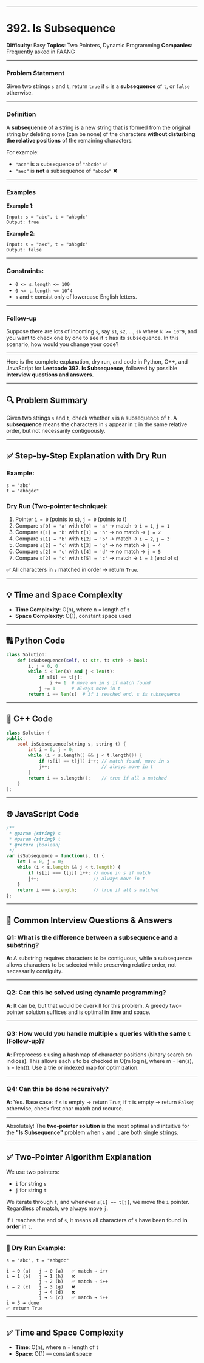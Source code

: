 
---

# 392. Is Subsequence

**Difficulty**: Easy
**Topics**: Two Pointers, Dynamic Programming
**Companies**: Frequently asked in FAANG

---

### Problem Statement

Given two strings `s` and `t`, return `true` if `s` is a **subsequence** of `t`, or `false` otherwise.

---

### Definition

A **subsequence** of a string is a new string that is formed from the original string by deleting some (can be none) of the characters **without disturbing the relative positions** of the remaining characters.

For example:

* `"ace"` is a subsequence of `"abcde"` ✅
* `"aec"` is **not** a subsequence of `"abcde"` ❌

---

### Examples

**Example 1**:

```
Input: s = "abc", t = "ahbgdc"
Output: true
```

**Example 2**:

```
Input: s = "axc", t = "ahbgdc"
Output: false
```

---

### Constraints:

* `0 <= s.length <= 100`
* `0 <= t.length <= 10^4`
* `s` and `t` consist only of lowercase English letters.

---

### Follow-up

Suppose there are lots of incoming `s`, say `s1`, `s2`, ..., `sk` where `k >= 10^9`, and you want to check one by one to see if `t` has its subsequence.
In this scenario, how would you change your code?

---

Here is the complete explanation, dry run, and code in Python, C++, and JavaScript for **Leetcode 392. Is Subsequence**, followed by possible **interview questions and answers**.

---

## 🔍 Problem Summary

Given two strings `s` and `t`, check whether `s` is a subsequence of `t`. A **subsequence** means the characters in `s` appear in `t` in the same relative order, but not necessarily contiguously.

---

## ✅ Step-by-Step Explanation with Dry Run

### Example:

```
s = "abc"
t = "ahbgdc"
```

### Dry Run (Two-pointer technique):

1. Pointer `i = 0` (points to s), `j = 0` (points to t)
2. Compare `s[0] = 'a'` with `t[0] = 'a'` → match → `i = 1`, `j = 1`
3. Compare `s[1] = 'b'` with `t[1] = 'h'` → no match → `j = 2`
4. Compare `s[1] = 'b'` with `t[2] = 'b'` → match → `i = 2`, `j = 3`
5. Compare `s[2] = 'c'` with `t[3] = 'g'` → no match → `j = 4`
6. Compare `s[2] = 'c'` with `t[4] = 'd'` → no match → `j = 5`
7. Compare `s[2] = 'c'` with `t[5] = 'c'` → match → `i = 3` (end of `s`)

✅ All characters in `s` matched in order → return `True`.

---

## 💡 Time and Space Complexity

* **Time Complexity**: O(n), where n = length of `t`
* **Space Complexity**: O(1), constant space used

---

## 🔠 Python Code

```python
class Solution:
    def isSubsequence(self, s: str, t: str) -> bool:
        i, j = 0, 0
        while i < len(s) and j < len(t):
            if s[i] == t[j]:
                i += 1  # move on in s if match found
            j += 1      # always move in t
        return i == len(s)  # if i reached end, s is subsequence
```

---

## 💠 C++ Code

```cpp
class Solution {
public:
    bool isSubsequence(string s, string t) {
        int i = 0, j = 0;
        while (i < s.length() && j < t.length()) {
            if (s[i] == t[j]) i++; // match found, move in s
            j++;                   // always move in t
        }
        return i == s.length();    // true if all s matched
    }
};
```

---

## 🌐 JavaScript Code

```javascript
/**
 * @param {string} s
 * @param {string} t
 * @return {boolean}
 */
var isSubsequence = function(s, t) {
    let i = 0, j = 0;
    while (i < s.length && j < t.length) {
        if (s[i] === t[j]) i++; // move in s if match
        j++;                    // always move in t
    }
    return i === s.length;      // true if all s matched
};
```

---

## 🎯 Common Interview Questions & Answers

### Q1: What is the difference between a **subsequence** and a **substring**?

**A**: A substring requires characters to be contiguous, while a subsequence allows characters to be selected while preserving relative order, not necessarily contiguity.

---

### Q2: Can this be solved using dynamic programming?

**A**: It can be, but that would be overkill for this problem. A greedy two-pointer solution suffices and is optimal in time and space.

---

### Q3: How would you handle **multiple `s` queries** with the same `t` (Follow-up)?

**A**: Preprocess `t` using a hashmap of character positions (binary search on indices). This allows each `s` to be checked in O(m log n), where m = len(s), n = len(t). Use a trie or indexed map for optimization.

---

### Q4: Can this be done recursively?

**A**: Yes. Base case: if `s` is empty → return `True`; if `t` is empty → return `False`; otherwise, check first char match and recurse.

---

Absolutely! The **two-pointer solution** is the most optimal and intuitive for the **"Is Subsequence"** problem when `s` and `t` are both single strings.

---

## ✅ Two-Pointer Algorithm Explanation

We use two pointers:

* `i` for string `s`
* `j` for string `t`

We iterate through `t`, and whenever `s[i] == t[j]`, we move the `i` pointer. Regardless of match, we always move `j`.

If `i` reaches the end of `s`, it means all characters of `s` have been found **in order** in `t`.

---

### 🧠 Dry Run Example:

```text
s = "abc", t = "ahbgdc"

i → 0 (a)   j → 0 (a)   ✅ match → i++
i → 1 (b)   j → 1 (h)   ❌
            j → 2 (b)   ✅ match → i++
i → 2 (c)   j → 3 (g)   ❌
            j → 4 (d)   ❌
            j → 5 (c)   ✅ match → i++
i = 3 → done
✅ return True
```

---

## ✅ Time and Space Complexity

* **Time**: O(n), where n = length of `t`
* **Space**: O(1) — constant space
